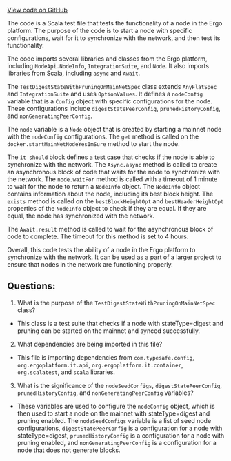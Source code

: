 [View code on GitHub](https://github.com/ergoplatform/ergo/src/it2/scala/org/ergoplatform/it2/TestDigestStateWithPruningOnMainNetSpec.scala)

The code is a Scala test file that tests the functionality of a node in the Ergo platform. The purpose of the code is to start a node with specific configurations, wait for it to synchronize with the network, and then test its functionality. 

The code imports several libraries and classes from the Ergo platform, including `NodeApi.NodeInfo`, `IntegrationSuite`, and `Node`. It also imports libraries from Scala, including `async` and `Await`. 

The `TestDigestStateWithPruningOnMainNetSpec` class extends `AnyFlatSpec` and `IntegrationSuite` and uses `OptionValues`. It defines a `nodeConfig` variable that is a `Config` object with specific configurations for the node. These configurations include `digestStatePeerConfig`, `prunedHistoryConfig`, and `nonGeneratingPeerConfig`. 

The `node` variable is a `Node` object that is created by starting a mainnet node with the `nodeConfig` configurations. The `get` method is called on the `docker.startMainNetNodeYesImSure` method to start the node. 

The `it should` block defines a test case that checks if the node is able to synchronize with the network. The `Async.async` method is called to create an asynchronous block of code that waits for the node to synchronize with the network. The `node.waitFor` method is called with a timeout of 1 minute to wait for the node to return a `NodeInfo` object. The `NodeInfo` object contains information about the node, including its best block height. The `exists` method is called on the `bestBlockHeightOpt` and `bestHeaderHeightOpt` properties of the `NodeInfo` object to check if they are equal. If they are equal, the node has synchronized with the network. 

The `Await.result` method is called to wait for the asynchronous block of code to complete. The timeout for this method is set to 4 hours. 

Overall, this code tests the ability of a node in the Ergo platform to synchronize with the network. It can be used as a part of a larger project to ensure that nodes in the network are functioning properly.
## Questions: 
 1. What is the purpose of the `TestDigestStateWithPruningOnMainNetSpec` class?
- This class is a test suite that checks if a node with stateType=digest and pruning can be started on the mainnet and synced successfully.

2. What dependencies are being imported in this file?
- This file is importing dependencies from `com.typesafe.config`, `org.ergoplatform.it.api`, `org.ergoplatform.it.container`, `org.scalatest`, and `scala` libraries.

3. What is the significance of the `nodeSeedConfigs`, `digestStatePeerConfig`, `prunedHistoryConfig`, and `nonGeneratingPeerConfig` variables?
- These variables are used to configure the `nodeConfig` object, which is then used to start a node on the mainnet with stateType=digest and pruning enabled. The `nodeSeedConfigs` variable is a list of seed node configurations, `digestStatePeerConfig` is a configuration for a node with stateType=digest, `prunedHistoryConfig` is a configuration for a node with pruning enabled, and `nonGeneratingPeerConfig` is a configuration for a node that does not generate blocks.